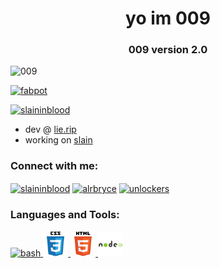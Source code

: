 <h1 align="center">yo im 009</h1>
<h3 align="center">009 version 2.0</h3>

<p align="left"> <img src="https://komarev.com/ghpvc/?username=009&label=Profile%20views&color=0e75b6&style=flat" alt="009" /> </p>

<p align="left"> <a href="https://github.com/ryo-ma/github-profile-trophy"><img src="https://github-profile-trophy.vercel.app/?username=fabpot" alt="fabpot" /></a> </p>

<p align="left"> <a href="https://twitter.com/slaininblood" target="blank"><img src="https://img.shields.io/twitter/follow/slaininblood?logo=twitter&style=for-the-badge" alt="slaininblood" /></a> </p>

- dev @ [lie.rip](https://lie.rip)
- working on [slain](https://slain.info)

<h3 align="left">Connect with me:</h3>
<p align="left">
<a href="https://twitter.com/slaininblood" target="blank"><img align="center" src="https://raw.githubusercontent.com/rahuldkjain/github-profile-readme-generator/master/src/images/icons/Social/twitter.svg" alt="slaininblood" height="30" width="40" /></a>
<a href="https://instagram.com/alrbryce" target="blank"><img align="center" src="https://raw.githubusercontent.com/rahuldkjain/github-profile-readme-generator/master/src/images/icons/Social/instagram.svg" alt="alrbryce" height="30" width="40" /></a>
<a href="https://discord.gg/unlockers" target="blank"><img align="center" src="https://raw.githubusercontent.com/rahuldkjain/github-profile-readme-generator/master/src/images/icons/Social/discord.svg" alt="unlockers" height="30" width="40" /></a>
</p>

<h3 align="left">Languages and Tools:</h3>
<p align="left"> <a href="https://www.gnu.org/software/bash/" target="_blank" rel="noreferrer"> <img src="https://www.vectorlogo.zone/logos/gnu_bash/gnu_bash-icon.svg" alt="bash" width="40" height="40"/> </a> <a href="https://www.w3schools.com/css/" target="_blank" rel="noreferrer"> <img src="https://raw.githubusercontent.com/devicons/devicon/master/icons/css3/css3-original-wordmark.svg" alt="css3" width="40" height="40"/> </a> <a href="https://www.w3.org/html/" target="_blank" rel="noreferrer"> <img src="https://raw.githubusercontent.com/devicons/devicon/master/icons/html5/html5-original-wordmark.svg" alt="html5" width="40" height="40"/> </a> <a href="https://nodejs.org" target="_blank" rel="noreferrer"> <img src="https://raw.githubusercontent.com/devicons/devicon/master/icons/nodejs/nodejs-original-wordmark.svg" alt="nodejs" width="40" height="40"/> </a> </p>
